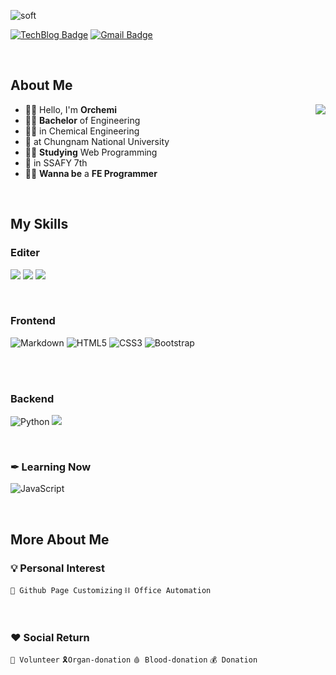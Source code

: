 <!--
**Orchemi/I-am** is a ✨ _special_ ✨ repository because its `README.md` (this file) appears on your GitHub profile.

![header](https://capsule-render.vercel.app/api?type=waving&color=auto&height=300&section=header&text=capsule%20render&fontSize=90)


Here are some ideas to get you started:

- 🔭 I’m currently working on ...
- 🌱 I’m currently learning ...
- 👯 I’m looking to collaborate on ...
- 🤔 I’m looking for help with ...
- 💬 Ask me about ...
- 📫 How to reach me: ...
- 😄 Pronouns: ...
- ⚡ Fun fact: ...
- 📝 :memo:
- 💻 :computer:
- 😊 :blush:
-->

![soft](https://capsule-render.vercel.app/api?height=80&type=soft&color=2c2e32&text="가슴이%20뛰는%20일을%20하러%20이%20곳에%20오다"&fontColor=ffbf00&fontSize=30)

[![TechBlog Badge](https://img.shields.io/badge/Tech_Blog-2c2e32?style=flat&logo=GitHub&logoColor=ffbf00)](https://orchemi.github.io/) [![Gmail Badge](https://img.shields.io/badge/Gmail-D14836?style=flat&logo=Gmail&logoColor=white)](mailto:tmdgns971126@gmail.com)

<br>

## About Me

<div>

<img align='right' src="http://mazassumnida.wtf/api/v2/generate_badge?boj=tmdgns1126">

- 🙋‍♂️ Hello, I'm **Orchemi**
- 👨‍🎓 **Bachelor** of Engineering
- 👨‍🔬 in Chemical Engineering
- 🏫 at Chungnam National University
- 👨‍💻 **Studying** Web Programming
- 🏫 in SSAFY 7th
- 🦸‍♂️ **Wanna be** a **FE Programmer**

</div>

<br>

## My Skills

<!-- https://github.com/topics/ -->

<!-- ### 💪 I'm good at

<br> -->

### Editer

<img src="https://img.shields.io/badge/Visual Studio Code-007ACC?style=flat-square&logo=VisualStudioCode&logoColor=white"/></a>
<img src="https://img.shields.io/badge/IntelliJ IDEA-494c4f?style=flat&logo=IntelliJIDEA&logoColor=white"/></a>
<img src="https://img.shields.io/badge/PyCharm-30a14e?style=flat&logo=PyCharm&logoColor=white"/></a>

<br>

### Frontend

![Markdown](https://img.shields.io/badge/Markdown-392F31?logo=Markdown&logoColor=white)
![HTML5](https://img.shields.io/badge/HTML5-E34F26?style=flat&logo=HTML5&logoColor=white)
![CSS3](https://img.shields.io/badge/CSS3-1572B6?style=flat&logo=CSS3&logoColor=white)
![Bootstrap](https://img.shields.io/badge/Bootstrap-7952B3?style=flat&logo=Bootstrap&logoColor=white)

<br>

<br>

### Backend

![Python](https://img.shields.io/badge/Python-3766AB?style=flat&logo=Python&logoColor=white)
<img src="https://img.shields.io/badge/Jupyter Notebook-F37626?style=flat&logo=Jupyter&logoColor=white"/></a> <!-- Jupyter Notebook -->

<br>

### ✒ Learning Now

![JavaScript](https://img.shields.io/badge/JavaScript-F7DF1E?style=flat&logo=JavaScript&logoColor=black)

<br>

<!-- ### 🤩 I'll learn

<br> -->

## More About Me

<div>

<!-- <img align='right' src="https://github-readme-stats.vercel.app/api?username=orchemi&show_icons=true" height="160"> -->

### 💡 Personal Interest

`🔧 Github Page Customizing` `⛓ Office Automation`

<br>

### ♥ Social Return

`💪 Volunteer` `🎗Organ-donation` `🩸 Blood-donation` `💰 Donation`

<!--

🏫 <b>Career</b> <br>


  * 📍 충남대학교 응용화학공학과 재학(2016-)<br>
  * 📍 충남대학교 제 51대 공과대학 학생회 [BETTER-E] 사무차장(2019)<br>
  * 📍 충남대학교 교내봉사단 [백마봉사단] 운영위원(2019)<br>
  * 📍 충남대학교 제 6대 응용화학공학과 학생회 [FRAME] 학생회장(2020)<br>
-->

<br>

<!--
Github Blog button : [![Github](https://img.shields.io/badge/Github%20Blog-392F31?logo=Github&logoColor=white)](https://github.com/topics/Github)
Markdown button : [![Markdown](https://img.shields.io/badge/Markdown-392F31?logo=Markdown&logoColor=white)](https://github.com/topics/Markdown)

📞 <b>Contact</b> : [![Github](http://img.shields.io/badge/-Github%20Blog-black?style=flat-square&logo=github&link=https://Orchemi.github.io/)](https://Orchemi.github.io/)
-->
